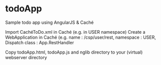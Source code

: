 # todoApp
Sample todo app using AngularJS &amp; Caché

Import CachéToDo.xml in Caché (e.g. in USER namespace)
Create a WebApplication in Caché (e.g. name : /csp/user/rest, namespace : USER, Dispatch class : App.RestHandler

Copy todoApp.html, todoApp.js and nglib directory to your (virtual) webserver directory


